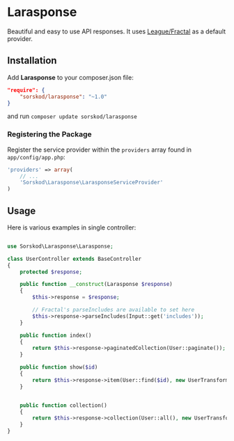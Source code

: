 # Larasponse
Beautiful and easy to use API responses. It uses [League/Fractal](http://fractal.thephpleague.com) as a default provider.

## Installation
Add **Larasponse** to your composer.json file:

```json
"require": {
    "sorskod/larasponse": "~1.0"
}
```

and run `composer update sorskod/larasponse`

### Registering the Package

Register the service provider within the `providers` array found in `app/config/app.php`:

```php
'providers' => array(
    // ...
    'Sorskod\Larasponse\LarasponseServiceProvider'
)
```

## Usage

Here is various examples in single controller:

```php

use Sorskod\Larasponse\Larasponse;

class UserController extends BaseController
{
    protected $response;

    public function __construct(Larasponse $response)
    {
        $this->response = $response;

        // Fractal's parseIncludes are available to set here
        $this->response->parseIncludes(Input::get('includes'));
    }

    public function index()
    {
        return $this->response->paginatedCollection(User::paginate());
    }

    public function show($id)
    {
        return $this->response->item(User::find($id), new UserTransformer());
    }


    public function collection()
    {
        return $this->response->collection(User::all(), new UserTransformer(), 'users');
    }
}
```
